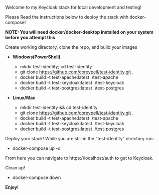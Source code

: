 Welcome to my Keycloak stack for local development and testing!

Please Read the instructions below to deploy the stack with docker-compose!

**NOTE: You will need docker/docker-desktop installed on your system before you attempt this**

Create working directory, clone the repo, and build your images

- **Windows(PowerShell)**
  -  mkdir test-identity; cd test-identity
  -  git clone https://github.com/coreypell/test-identity.git .
  -  docker build -t test-apache:latest .\test-apache
  -  docker build -t test-keycloak:latest .\test-keycloak
  -  docker build -t test-postgres:latest .\test-postgres

- **Linux/Mac**
  -  mkdir test-identity && cd test-identity
  -  git clone https://github.com/coreypell/test-identity.git .
  -  docker build -t test-apache:latest ./test-apache
  -  docker build -t test-keycloak:latest ./test-keycloak
  -  docker build -t test-postgres:latest ./test-postgres


Deploy your stack!
While you are still in the "test-identity" directory run:

  -  docker-compose up -d

From here you can navigate to https://localhost/auth to get to Keycloak.

Clean up!
  -  docker-compose down

**Enjoy!**
